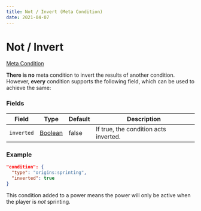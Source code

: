 ```yaml
---
title: Not / Invert (Meta Condition)
date: 2021-04-07
---
```


# Not / Invert

[Meta Condition](../meta_conditions.md)

**There is no** meta condition to invert the results of another condition. However, **every** condition supports the following field, which can be used to achieve the same:

### Fields

Field  | Type | Default | Description
-------|------|---------|-------------
`inverted` | [Boolean](../data_types/boolean.md) | false | If true, the condition acts inverted.

### Example

```json
"condition": {
  "type": "origins:sprinting",
  "inverted": true
}
```
This condition added to a power means the power will only be active when the player is _not_ sprinting.
